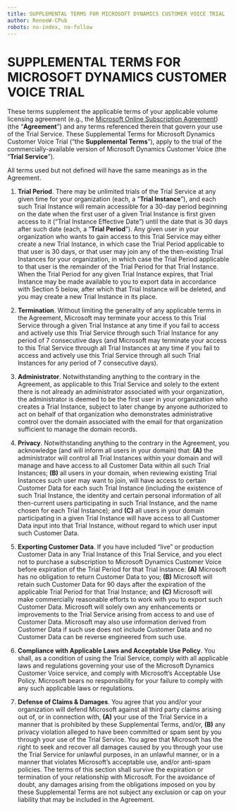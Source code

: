 ```yaml
---
title: SUPPLEMENTAL TERMS FOR MICROSOFT DYNAMICS CUSTOMER VOICE TRIAL
author: ReneeW-CPub
robots: no-index, no-follow
---
```

# SUPPLEMENTAL TERMS FOR MICROSOFT DYNAMICS CUSTOMER VOICE TRIAL 

These terms supplement the applicable terms of your applicable volume licensing
agreement (e.g., the [Microsoft Online Subscription
Agreement](https://azure.microsoft.com/support/legal/subscription-agreement/))(the
“**Agreement**”) and any terms referenced therein that govern your use of the
Trial Service. These Supplemental Terms for Microsoft Dynamics Customer Voice
Trial (“the **Supplemental Terms**”), apply to the trial of the
commercially-available version of Microsoft Dynamics Customer Voice (the
“**Trial Service**”).

All terms used but not defined will have the same meanings as in the Agreement.

1. **Trial Period**. There may be unlimited trials of the Trial Service at any
given time for your organization (each, a “**Trial Instance**”), and each such
Trial Instance will remain accessible for a 30-day period beginning on the date
when the first user of a given Trial Instance is first given access to it
(“Trial Instance Effective Date”) until the date that is 30 days after such date
(each, a “**Trial Period**”). Any given user in your organization who wants to
gain access to this Trial Service may either create a new Trial Instance, in
which case the Trial Period applicable to that user is 30 days, or that user may
join any of the then-existing Trial Instances for your organization, in which
case the Trial Period applicable to that user is the remainder of the Trial
Period for that Trial Instance. When the Trial Period for any given Trial
Instance expires, that Trial Instance may be made available to you to export
data in accordance with Section 5 below, after which that Trial Instance will be
deleted, and you may create a new Trial Instance in its place.

2. **Termination**. Without limiting the generality of any applicable terms in
the Agreement, Microsoft may terminate your access to this Trial Service through
a given Trial Instance at any time if you fail to access and actively use this
Trial Service through such Trial Instance for any period of 7 consecutive days
(and Microsoft may terminate your access to this Trial Service through all Trial
Instances at any time if you fail to access and actively use this Trial Service
through all such Trial Instances for any period of 7 consecutive days).

3. **Administrator**. Notwithstanding anything to the contrary in the Agreement,
as applicable to this Trial Service and solely to the extent there is not
already an administrator associated with your organization, the administrator is
deemed to be the first user in your organization who creates a Trial Instance,
subject to later change by anyone authorized to act on behalf of that
organization who demonstrates administrative control over the domain associated
with the email for that organization sufficient to manage the domain records.

4. **Privacy**. Notwithstanding anything to the contrary in the Agreement, you
acknowledge (and will inform all users in your domain) that: **(A)** the
administrator will control all Trial Instances within your domain and will
manage and have access to all Customer Data within all such Trial Instances;
**(B)** all users in your domain, when reviewing existing Trial Instances such
user may want to join, will have access to certain Customer Data for each such
Trial Instance (including the existence of such Trial Instance, the identity and
certain personal information of all then-current users participating in such
Trial Instance, and the name chosen for each Trial Instance); and **(C)** all
users in your domain participating in a given Trial Instance will have access to
all Customer Data input into that Trial Instance, without regard to which user
input such Customer Data.

5. **Exporting Customer Data**. If you have included “live” or production
Customer Data in any Trial Instance of this Trial Service, and you elect not to
purchase a subscription to Microsoft Dynamics Customer Voice before expiration
of the Trial Period for that Trial Instance: **(A)** Microsoft has no obligation
to return Customer Data to you; **(B)** Microsoft will retain such Customer Data
for 90 days after the expiration of the applicable Trial Period for that Trial
Instance; and **(C)** Microsoft will make commercially reasonable efforts to
work with you to export such Customer Data. Microsoft will solely own any
enhancements or improvements to the Trial Service arising from access to and use
of Customer Data. Microsoft may also use information derived from Customer Data
if such use does not include Customer Data and no Customer Data can be reverse
engineered from such use.

6. **Compliance with Applicable Laws and Acceptable Use Policy**. You shall, as
a condition of using the Trial Service, comply with all applicable laws and
regulations governing your use of the Microsoft Dynamics Customer Voice service,
and comply with Microsoft’s Acceptable Use Policy. Microsoft bears no
responsibility for your failure to comply with any such applicable laws or
regulations.

7. **Defense of Claims & Damages**. You agree that you and/or your organization
will defend Microsoft against all third party claims arising out of, or in
connection with, **(A)** your use of the Trial Service in a manner that is
prohibited by these Supplemental Terms, and/or, **(B)** any privacy violation
alleged to have been committed or spam sent by you through your use of the Trial
Service. You agree that Microsoft has the right to seek and recover all damages
caused by you through your use the Trial Service for unlawful purposes, in an
unlawful manner, or in a manner that violates Microsoft’s acceptable use, and/or
anti-spam policies. The terms of this section shall survive the expiration or
termination of your relationship with Microsoft. For the avoidance of doubt, any
damages arising from the obligations imposed on you by these Supplemental Terms
are not subject any exclusion or cap on your liability that may be included in
the Agreement.

